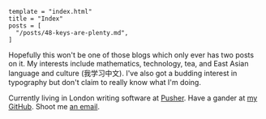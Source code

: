 ```
template = "index.html"
title = "Index"
posts = [
  "/posts/48-keys-are-plenty.md",
]
```

Hopefully this won't be one of those blogs which only ever has two posts on it. My interests include mathematics, technology, tea, and East Asian language and culture (我学习中文). I've also got a budding interest in typography but don't claim to really know what I'm doing.

Currently living in London writing software at [Pusher][]. Have a gander at [my GitHub][]. Shoot me [an email][].

[Pusher]: https://pusher.com/
[my GitHub]: https://github.com/callum-oakley
[an email]: mailto:hello@callumoakley.net
